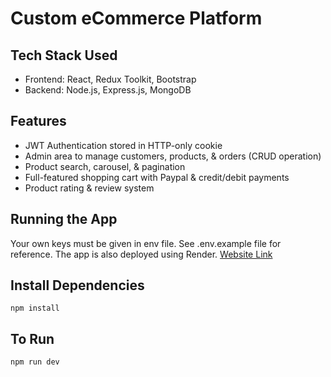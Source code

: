 # Custom eCommerce Platform

## Tech Stack Used

- Frontend: React, Redux Toolkit, Bootstrap
- Backend: Node.js, Express.js, MongoDB

## Features

- JWT Authentication stored in HTTP-only cookie
- Admin area to manage customers, products, & orders (CRUD operation)
- Product search, carousel, & pagination
- Full-featured shopping cart with Paypal & credit/debit payments
- Product rating & review system

## Running the App

Your own keys must be given in env file. See .env.example file for reference. 
The app is also deployed using Render. [Website Link](https://ecommerce-hub.onrender.com/)

## Install Dependencies

`npm install`

## To Run

`npm run dev`
